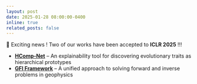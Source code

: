 ```yaml
---
layout: post
date: 2025-01-28 08:00:00-0400
inline: true
related_posts: false
---
```


🎉 Exciting news ! Two of our works have been accepted to **ICLR 2025** !!! 

- **[HComp-Net](https://imageomics.github.io/HComPNet/)** – An explainability tool for discovering evolutionary traits as hierarchical prototypes
- **[GFI Framework](https://kgml-lab.github.io/projects/GFI-framework/)** – A unified approach to solving forward and inverse problems in geophysics
